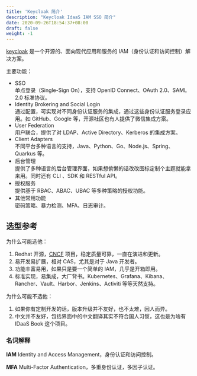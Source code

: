 ```yaml
---
title: 'Keycloak 简介'
description: "Keycloak IdaaS IAM SSO 简介"
date: 2020-09-26T18:54:37+08:00
draft: false
weight: -1
---
```


[keycloak][] 是一个开源的、面向现代应用和服务的 IAM（身份认证和访问控制）解决方案。

主要功能：

- SSO  
  单点登录（Single-Sign On），支持 OpenID Connect、OAuth 2.0、SAML 2.0 标准协议。
- Identity Brokering and Social Login  
  通过配置，可实现对不同身份认证服务的集成，通过这些身份认证服务登录应用。如 GitHub、Google 等，开源社区也有人提供了微信集成方案。
- User Federation  
  用户联合，提供了对 LDAP、Active Directory、Kerberos 的集成方案。
- Client Adapters  
   不同平台多种语言的支持，Java、Python、Go、Node.js、Spring、Quarkus 等。
- 后台管理  
  提供了多种语言的后台管理界面，如果想偷懒的话改改图标定制个主题就能拿来用。同时还有 CLI 、SDK 和 RESTful API。
- 授权服务  
  提供基于 RBAC、ABAC、UBAC 等多种策略的授权功能。
- 其他常用功能  
  密码策略、暴力检测、MFA、日志审计。

## 选型参考

为什么可能选他：

1. Redhat 开源，[CNCF](https://www.cncf.io/) 项目，稳定质量可靠，一直在演进和更新。
2. 易开发易扩展，相对 CAS，尤其是对于 Java 开发者。
3. 功能丰富易用，如果只是要一个简单的 IAM，几乎是开箱即用。
4. 标准实现，易集成，大厂背书。Kubernetes、Grafana、Kibana、Rancher、Vault、Harbor、Jenkins、Activiti 等等天然支持。

为什么可能不选他：

1. 如果你有定制开发的话，版本升级并不友好，也不太难，因人而异。
2. 中文并不友好，包括界面中的中文翻译其实不符合国人习惯，这也是为啥有 IDaaS Book 这个项目。

### 名词解释

**IAM** Identity and Access Management，身份认证和访问控制。

**MFA** Multi-Factor Authentication，多重身份认证，多因子认证。

[keycloak]: https://www.keycloak.org
